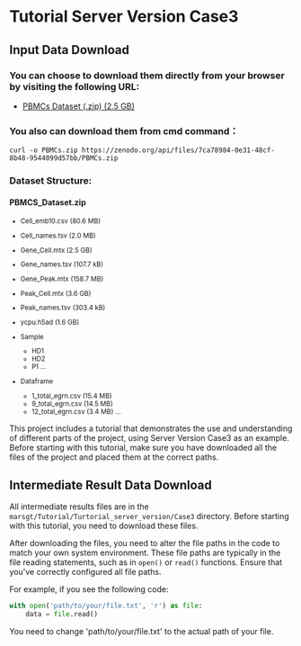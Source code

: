 # Tutorial Server Version Case3

## Input Data Download
### You can choose to download them directly from your browser by visiting the following URL: 
- [PBMCs Dataset (.zip) (2.5 GB)](https://zenodo.org/record/8163160/files/PBMCs.zip?download=1)
### You also can download them from cmd command：
    curl -o PBMCs.zip https://zenodo.org/api/files/7ca78984-0e31-48cf-8b48-9544099d57bb/PBMCs.zip
### Dataset Structure:
#### **PBMCS_Dataset.zip**
<small>

- Cell_emb10.csv (80.6 MB)
- Cell_names.tsv (2.0 MB)
- Gene_Cell.mtx (2.5 GB)
- Gene_names.tsv (107.7 kB)
- Gene_Peak.mtx (158.7 MB)
- Peak_Cell.mtx (3.6 GB)
- Peak_names.tsv (303.4 kB)
- ycpu.h5ad (1.6 GB)

- Sample
    - HD1 
    - HD2 
    - P1 ...    
- Dataframe
    - 1_total_egrn.csv (15.4 MB)
    - 9_total_egrn.csv (14.5 MB)
    - 12_total_egrn.csv (3.4 MB) ...  

</small>

This project includes a tutorial that demonstrates the use and understanding of different parts of the project, using Server Version Case3 as an example. Before starting with this tutorial, make sure you have downloaded all the files of the project and placed them at the correct paths.

## Intermediate Result Data Download

All intermediate results files are in the `marsgt/Tutorial/Turtorial_server_version/Case3` directory. Before starting with this tutorial, you need to download these files.

After downloading the files, you need to alter the file paths in the code to match your own system environment. These file paths are typically in the file reading statements, such as in `open()` or `read()` functions. Ensure that you've correctly configured all file paths.

For example, if you see the following code:

```python
with open('path/to/your/file.txt', 'r') as file:
    data = file.read()
```
You need to change 'path/to/your/file.txt' to the actual path of your file.




